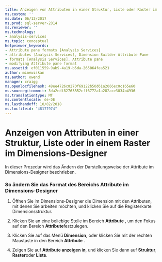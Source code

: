 ```yaml
---
title: Anzeigen von Attributen in einer Struktur, Liste oder Raster im Dimensions-Designer | Microsoft-Dokumentation
ms.custom: ''
ms.date: 06/13/2017
ms.prod: sql-server-2014
ms.reviewer: ''
ms.technology:
- analysis-services
ms.topic: conceptual
helpviewer_keywords:
- Attribute pane formats [Analysis Services]
- attributes [Analysis Services], Dimension Builder Attribute Pane
- formats [Analysis Services], Attribute pane
- modifying Attribute pane format
ms.assetid: ef011559-9ab9-4a19-b5da-265064fea521
author: minewiskan
ms.author: owend
manager: craigg
ms.openlocfilehash: 49ee4726c0270f69122b50d61a2066ec0c165e60
ms.sourcegitcommit: 3da2edf82763852cff6772a1a282ace3034b4936
ms.translationtype: MT
ms.contentlocale: de-DE
ms.lasthandoff: 10/02/2018
ms.locfileid: "48177974"
---
```

# <a name="view-attributes-in-a-tree-list-or-grid-in-dimension-designer"></a>Anzeigen von Attributen in einer Struktur, Liste oder in einem Raster im Dimensions-Designer
  In dieser Prozedur wird das Ändern der Darstellungsweise der Attribute im Dimensions-Designer beschrieben.  
  
### <a name="to-change-the-format-of-the-attributes-pane-in-dimension-designer"></a>So ändern Sie das Format des Bereichs Attribute im Dimensions-Designer  
  
1.  Öffnen Sie im Dimensions-Designer die Dimension mit den Attributen, mit denen Sie arbeiten möchten, und klicken Sie auf die Registerkarte Dimensionsstruktur.  
  
2.  Klicken Sie an eine beliebige Stelle im Bereich **Attribute** , um den Fokus auf den Bereich **Attribute**festzulegen.  
  
3.  Klicken Sie auf das Menü **Dimension**, oder klicken Sie mit der rechten Maustaste in den Bereich **Attribute** .  
  
4.  Zeigen Sie auf **Attribute anzeigen in**, und klicken Sie dann auf **Struktur**, **Raster**oder **Liste**.  
  
  
